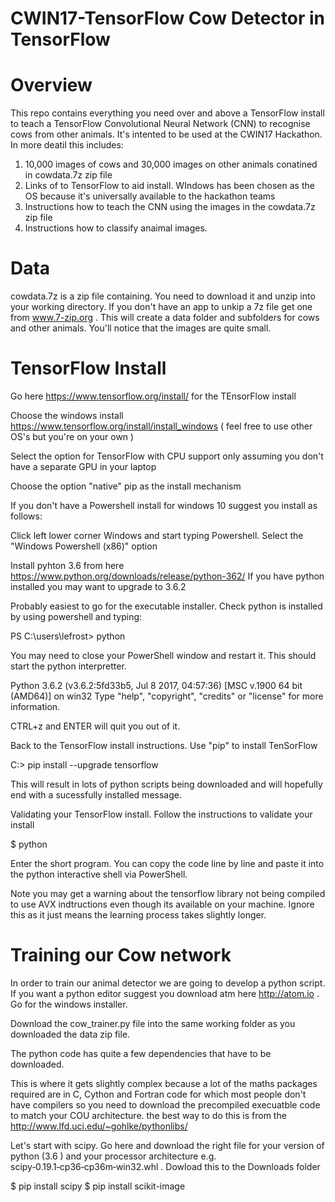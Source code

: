 
CWIN17-TensorFlow
Cow Detector in TensorFlow
==========================

Overview
========

This repo contains everything you need over and above a TensorFlow install to teach a TensorFlow Convolutional Neural Network (CNN) to recognise cows from other animals. It's intented to be used at the CWIN17 Hackathon. In more deatil this includes:

1. 10,000 images of cows and 30,000 images on other animals conatined in cowdata.7z zip file
2. Links of to TensorFlow to aid install. WIndows has been chosen as the OS because it's universally available to the hackathon teams
3. Instructions how to teach the CNN using the images in the cowdata.7z zip file
4. Instructions how to classify anaimal images.

Data
====

cowdata.7z is a zip file containing. You need to download it and unzip into your working directory. If you don't have an app to unkip a 7z file get one from www.7-zip.org . This will create a data folder and subfolders for cows and other animals. You'll notice that the images are quite small.


TensorFlow Install
==================


Go here https://www.tensorflow.org/install/ for the TEnsorFlow install

Choose the windows install https://www.tensorflow.org/install/install_windows ( feel free to use other OS's but you're on your own )

Select the option for TensorFlow with CPU support only assuming you don't have a separate GPU in your laptop

Choose the option "native" pip as the install mechanism

If you don't have a Powershell install for windows 10 suggest you install as follows:

Click left lower corner Windows and start typing Powershell. Select the "Windows Powershell (x86)" option

Install pyhton 3.6 from here https://www.python.org/downloads/release/python-362/ If you have python installed you may want to upgrade to 3.6.2

Probably easiest to go for the executable installer. Check python is installed by using powershell and typing:

PS C:\users\lefrost> python

You may need to close your PowerShell window and restart it. This should start the python interpretter. 

Python 3.6.2 (v3.6.2:5fd33b5, Jul  8 2017, 04:57:36) [MSC v.1900 64 bit (AMD64)] on win32
Type "help", "copyright", "credits" or "license" for more information.

CTRL+z and ENTER will quit you out of it.

Back to the TensorFlow install instructions. Use "pip" to install TenSorFlow

C:\> pip install --upgrade tensorflow

This will result in lots of python scripts being downloaded and will hopefully end with a sucessfully installed message.

Validating your TensorFlow install. Follow the instructions to validate your install

$ python

Enter the short program. You can copy the code line by line and paste it into the python interactive shell via PowerShell.

Note you may get a warning about the tensorflow library not being compiled to use AVX indtructions even though its available on your machine. Ignore this as it just means the learning process takes slightly longer.

Training our Cow network
========================

In order to train our animal detector we are going to develop a python script. If you want a python editor suggest you download atm here http://atom.io . Go for the windows installer.


Download the cow_trainer.py file into the same working folder as you downloaded the data zip file.

The python code has quite a few dependencies that have to be downloaded.

This is where it gets slightly complex because a lot of the maths packages required are in C, Cython and Fortran code for which most people don't have compilers so you need to download the precompiled execuatble code to match your COU architecture. the best way to do this is from the http://www.lfd.uci.edu/~gohlke/pythonlibs/

Let's start with scipy. Go here and download the right file for your version of python (3.6 ) and your processor architecture e.g. scipy‑0.19.1‑cp36‑cp36m‑win32.whl . Dowload this to the Downloads folder


$ pip install scipy
$ pip install scikit-image






